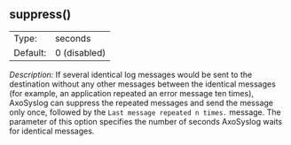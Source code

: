 ---
---
<!-- DISCLAIMER: This file is based on the syslog-ng Open Source Edition documentation https://github.com/balabit/syslog-ng-ose-guides/commit/2f4a52ee61d1ea9ad27cb4f3168b95408fddfdf2 and is used under the terms of The syslog-ng Open Source Edition Documentation License. The file has been modified by Axoflow. -->

## suppress()

|          |              |
| -------- | ------------ |
| Type:    | seconds      |
| Default: | 0 (disabled) |

*Description:* If several identical log messages would be sent to the destination without any other messages between the identical messages (for example, an application repeated an error message ten times), AxoSyslog can suppress the repeated messages and send the message only once, followed by the `Last message repeated n times.` message. The parameter of this option specifies the number of seconds AxoSyslog waits for identical messages.

